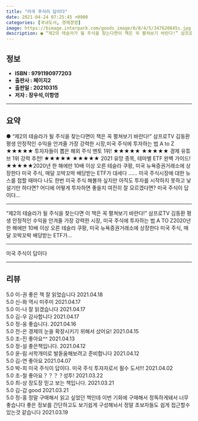 ```yaml
---
title: "미국 주식이 답이다"
date: 2021-04-24 07:25:45 +0900
categories: [국내도서, 경제경영]
image: https://bimage.interpark.com/goods_image/0/8/4/5/347620845s.jpg
description: ● “제2의 테슬라가 될 주식을 찾는다면이 책은 꼭 펼쳐보기 바란다!” 삼프로TV 김동환평생 안정적인 수익을 안겨줄 가장 강력한 시장,미국 주식에 투자하는 법 A to Z ★★★★★ 투자자들이 뽑은 해외 주식 멘토 1위! ★★★★★ ★★★★★ 경제 유튜브 1위 강력 추천! ★★
---
```


## **정보**

- **ISBN : 9791190977203**
- **출판사 : 페이지2**
- **출판일 : 20210315**
- **저자 : 장우석,이항영**

------



## **요약**

●  “제2의 테슬라가 될 주식을 찾는다면이 책은 꼭 펼쳐보기 바란다!”  삼프로TV 김동환평생 안정적인 수익을 안겨줄 가장 강력한 시장,미국 주식에 투자하는 법 A to Z  ★★★★★ 투자자들이 뽑은 해외 주식 멘토 1위! ★★★★★  ★★★★★ 경제 유튜브 1위  강력 추천! ★★★★★  ★★★★★ 2021 유망 종목, 테마별 ETF 완벽 가이드! ★★★★★2020년 한 해에만 10배 이상 오른 테슬라 쿠팡, 미국 뉴욕증권거래소에 상장한다 미국 주식, 매달 꼬박꼬박 배당받는 ETF가 대세다 …… 미국 주식시장에 대한 뉴스를 접할 때마다 나도 한번 미국 주식 해볼까 싶지만 아직도 투자를 시작하지 못하고 낯설기만 하다면? 어디에 어떻게 투자하면 좋을지 여전히 잘 모르겠다면? 미국 주식이 답이다...

------

“제2의 테슬라가 될 주식을 찾는다면
이 책은 꼭 펼쳐보기 바란다!”  삼프로TV 김동환
평생 안정적인 수익을 안겨줄 가장 강력한 시장,
미국 주식에 투자하는 법 A TO Z2020년 한 해에만 10배 이상 오른 테슬라 쿠팡, 미국 뉴욕증권거래소에 상장한다 미국 주식, 매달 꼬박꼬박 배당받는 ETF가... 

------


미국 주식이 답이다 

------


## **리뷰** 

5.0 이-권 좋은 책 잘 읽었습니다 2021.04.18 <br/>5.0 신-화 역시 미주미 2021.04.17 <br/>5.0 이-나 잘 읽겠습니다 2021.04.17 <br/>5.0 김-우 감사합니다 2021.04.17 <br/>5.0 정-웅 좋습니다. 2021.04.16 <br/>5.0 전-은 경제의 눈을 확장시키기 위해서 샀어요! 2021.04.15 <br/>5.0 조-진 좋아요^^ 2021.04.13 <br/>5.0 정-설 좋은책입니다. 2021.04.12 <br/>5.0 윤-림 서학개미로 발돋움해보려고 준비합니다 2021.04.12 <br/>5.0 김-연 좋아요 2021.04.07 <br/>5.0 박-희 미국 주식이 답이다. 미국 주식 투자자로서 필수 도서!!! 2021.04.02 <br/>5.0 조-철 좋아요？？？？성투! 2021.03.22 <br/>5.0 최-상 장도장 믿고 보는 책입니다. 2021.03.21 <br/>5.0 김-갑 good 2021.03.21 <br/>5.0 정-홍 정말 구매해서 읽고 싶었던 책인데 이번 기회에 구매해서 정독하게돼서 너무 좋습니다 좋은 정보를 간단하고도 보기쉽게 구성해놔서 정말 초보자들도 쉽게 접근할수 있는것 같습니다 2021.03.19 <br/>